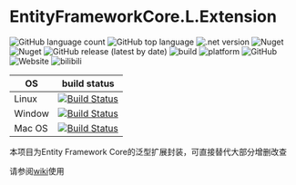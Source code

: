 # EntityFrameworkCore.L.Extension

![GitHub language count](https://img.shields.io/github/languages/count/sbchong/EntityFrameworkCore.L.Extension)  ![GitHub top language](https://img.shields.io/github/languages/top/sbchong/EntityFrameworkCore.L.Extension)  ![.net version](https://img.shields.io/badge/.net-%3E%3D%20.net%20core%203.1-brightgreen)  ![Nuget](https://img.shields.io/nuget/v/EntityFrameworkCore.L.Extension)  ![Nuget](https://img.shields.io/nuget/dt/EntityFrameworkCore.L.Extension)  ![GitHub release (latest by date)](https://img.shields.io/github/v/release/sbchong/EntityFrameworkCore.L.Extension) ![build](https://img.shields.io/badge/build-Azure%20DevOps-blue) ![platform](https://img.shields.io/badge/platform-windows%20%7C%20macos%20%7C%20linux-lightgrey)  ![GitHub](https://img.shields.io/github/license/sbchong/EntityFrameworkCore.L.Extension)  ![Website](https://img.shields.io/website?down_color=red&down_message=none&up_color=blue&up_message=scung.cn&url=https%3A%2F%2Fscung.cn)  ![bilibili](https://img.shields.io/badge/bilibili-%E7%8C%AA%E5%A4%B4%E5%B0%91%E5%B9%B4%E6%83%B3%E9%81%87%E5%88%B0%E5%AD%A6%E5%A7%90-ff69b4)


|     OS     | build status |
|------------|--------------|
|   Linux    |[![Build Status](https://dev.azure.com/Y-Y-Liu/EntityFrameworkCore.L.Extension/_apis/build/status/sbchong.EntityFrameworkCore.L.Extension?branchName=master)](https://dev.azure.com/Y-Y-Liu/EntityFrameworkCore.L.Extension/_build/latest?definitionId=3&branchName=master)|
|   Window   |[![Build Status](https://dev.azure.com/Y-Y-Liu/EntityFrameworkCore.L.Extension/_apis/build/status/sbchong.EntityFrameworkCore.L.Extension%20(1)?branchName=master)](https://dev.azure.com/Y-Y-Liu/EntityFrameworkCore.L.Extension/_build/latest?definitionId=4&branchName=master)|
|   Mac OS   |[![Build Status](https://dev.azure.com/Y-Y-Liu/EntityFrameworkCore.L.Extension/_apis/build/status/sbchong.EntityFrameworkCore.L.Extension%20(2)?branchName=master)](https://dev.azure.com/Y-Y-Liu/EntityFrameworkCore.L.Extension/_build/latest?definitionId=5&branchName=master)|

本项目为Entity Framework Core的泛型扩展封装，可直接替代大部分增删改查

请参阅[wiki](https://github.com/sbchong/EntityFrameworkCore.L.Extension/wiki)使用
